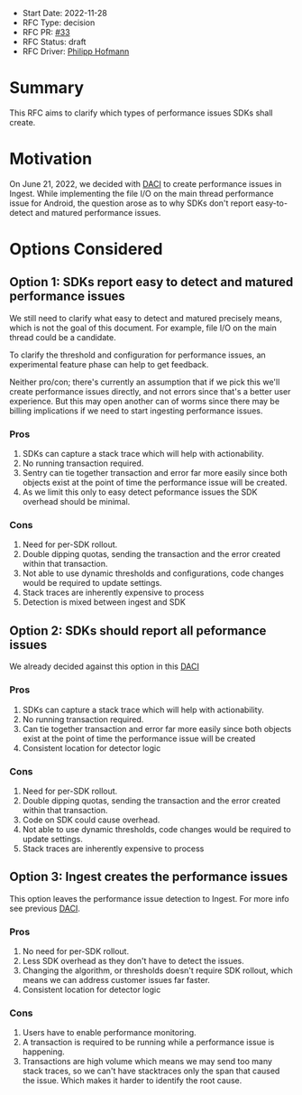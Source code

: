 * Start Date: 2022-11-28
* RFC Type: decision
* RFC PR: [#33](https://github.com/getsentry/rfcs/pull/33)
* RFC Status: draft
* RFC Driver: [Philipp Hofmann](https://github.com/philipphofmann)

# Summary

This RFC aims to clarify which types of performance issues SDKs shall create.

# Motivation

On June 21, 2022, we decided with [DACI](https://www.notion.so/sentry/Performance-Issue-Creation-POC-e521772ebccb482b83b08f4f8a3db2cb) to create performance issues in Ingest. While implementing the file I/O on the main thread performance issue for Android, the question arose as to why SDKs don't report easy-to-detect and matured performance issues. 

# Options Considered

## Option 1: SDKs report easy to detect and matured performance issues

We still need to clarify what easy to detect and matured precisely means, which is not the goal of this document. For example, file I/O on the main thread could be a candidate.

To clarify the threshold and configuration for performance issues, an experimental feature phase can help to get feedback.

Neither pro/con; there's currently an assumption that if we pick this we'll create performance issues directly, and not errors since that's a better user experience. But this may open another can of worms since there may be billing implications if we need to start ingesting performance issues.

### Pros

1. SDKs can capture a stack trace which will help with actionability.
2. No running transaction required.
3. Sentry can tie together transaction and error far more easily since both objects exist at the point of time the performance issue will be created.
4. As we limit this only to easy detect peformance issues the SDK overhead should be minimal.

### Cons

1. Need for per-SDK rollout.
2. Double dipping quotas, sending the transaction and the error created within that transaction.
3. Not able to use dynamic thresholds and configurations, code changes would be required to update settings.
4. Stack traces are inherently expensive to process
5. Detection is mixed between ingest and SDK

## Option 2: SDKs should report all peformance issues

We already decided against this option in this [DACI](https://www.notion.so/sentry/Performance-Issue-Creation-POC-e521772ebccb482b83b08f4f8a3db2cb#907db42314864ae2a4b5348835c250c9)

### Pros

1. SDKs can capture a stack trace which will help with actionability.
2. No running transaction required.
3. Can tie together transaction and error far more easily since both objects exist at the point of time the performance issue will be created
4. Consistent location for detector logic

### Cons

1. Need for per-SDK rollout.
2. Double dipping quotas, sending the transaction and the error created within that transaction.
3. Code on SDK could cause overhead.
4. Not able to use dynamic thresholds, code changes would be required to update settings.
5. Stack traces are inherently expensive to process

## Option 3: Ingest creates the performance issues

This option leaves the performance issue detection to Ingest. For more info see previous [DACI](https://www.notion.so/sentry/Performance-Issue-Creation-POC-e521772ebccb482b83b08f4f8a3db2cb#169fa914e8c343468e9523906d0e2fff).

### Pros

1. No need for per-SDK rollout.
2. Less SDK overhead as they don't have to detect the issues.
3. Changing the algorithm, or thresholds doesn't require SDK rollout, which means we can address customer issues far faster.
4. Consistent location for detector logic

### Cons

1. Users have to enable performance monitoring.
2. A transaction is required to be running while a performance issue is happening.
3. Transactions are high volume which means we may send too many stack traces, so we can't have stacktraces only the span that caused the issue. Which makes it harder to identify the root cause.
